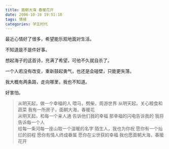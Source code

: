 ```yaml
---
title: 面朝大海 春暖花开
date: 2006-10-10 19:51:10
tags: 情绪
categories: 学生时代
---
```


最近心情好了很多，希望能乐观地面对生活。

不知道是不是件好事。

想起海子的这首诗，充满了希望，可他不久就自杀了。

一个人若没有改变，重新鼓起勇气，也还是会碰壁，只能更失落。

我大概有两条路，走向哪里，我也不知道。

好害怕。

> 从明天起，做一个幸福的人
> 喂马，劈柴，周游世界
> 从明天起，关心粮食和蔬菜
> 我有一所房子，面朝大海，春暖花<br/>
> 从明天起，和每一个亲人通
> 告诉他们我的幸福
> 那幸福的闪电告诉我的
> 我将告诉每一个人<br/>
> 给每一条河每一座山取一个温暖的名字
> 陌生人，我也为你祝
> 愿你有一个灿烂的前程
> 愿你有情人终成眷属
> 愿你在尘世获的幸福
> 我也愿面朝大海，春暖花开
